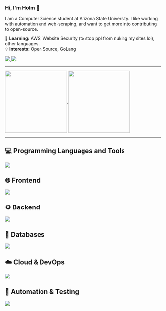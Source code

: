### Hi, I'm Holm 👋
I am a Computer Science student at Arizona State University. I like working with automation and web-scraping, and want to get more into contributing to open-source.

🌱 **Learning:** AWS, Website Security (to stop ppl from nuking my sites lol), other languages.
</br>
💡 **Interests:** Open Source, GoLang

  <!-- Social Badges -->
  <p>
    <a href="https://www.linkedin.com/in/joseph-holm">
      <img src="https://skillicons.dev/icons?i=linkedin&theme=dark" />
    </a>
    <a href="mailto:joseph.holm27@gmail.com">
      <img src="https://skillicons.dev/icons?i=gmail&theme=dark" />
    </a>
  </p>

  ----

  <!-- Stats Cards -->
  <div>
<a href="https://github.com/anuraghazra/github-readme-stats">
  <img height=200 align="center" 
       src="https://github-readme-stats.vercel.app/api?username=Hololm&show_icons=true&theme=radical&bg_color=00000000&border_color=30363D&card_width=450" />
</a>
<a href="https://github.com/anuraghazra/github-readme-stats">
  <img height=200 align="center" 
       src="https://github-readme-stats.vercel.app/api/top-langs/?username=Hololm&layout=compact&theme=radical&bg_color=00000000&border_color=30363D&card_width=300&hide=jupyter%20notebook" />
</a>
  </div>

----

## 💻 Programming Languages and Tools
<div>
  <img src="https://skillicons.dev/icons?i=py,ts,js,java,vscode,pycharm,eclipse&theme=dark&perline=8" />
</div>

## 🌐 Frontend
<div>
  <img src="https://skillicons.dev/icons?i=react,vue,next,nuxtjs,tailwind,vite,html,css&theme=dark&perline=8" />
</div>

## ⚙️ Backend
<div>
  <img src="https://skillicons.dev/icons?i=nodejs,express,fastapi,flask,bun&theme=dark&perline=8" />
</div>

## 📄 Databases
<div>
  <img src="https://skillicons.dev/icons?i=mongodb,postgresql,sqlite,redis&theme=dark&perline=8" />
</div>

## ☁️ Cloud & DevOps
<div>
  <img src="https://skillicons.dev/icons?i=aws,docker,kubernetes,gcp,vercel,git&theme=dark&perline=8" />
</div>

## 🔧 Automation & Testing
<div>
  <img src="https://skillicons.dev/icons?i=selenium,postman&theme=dark&perline=8" />
</div>
